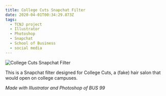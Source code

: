 ```yaml
---
title: College Cuts Snapchat Filter
date: 2020-04-01T00:34:29.873Z
tags:
  - TCNJ project
  - Illustrator
  - Photoshop
  - Snapchat
  - School of Business
  - social media
---
```

![College Cuts Snapchat Filter](/assets/college-cuts-snapchat-filter.png "College Cuts Snapchat Filter")

This is a Snapchat filter designed for College Cuts, a (fake) hair salon that would open on college campuses.

*Made with Illustrator and Photoshop of BUS 99*